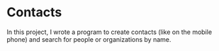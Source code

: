 # Contacts
In this project, I wrote a program to create contacts (like on the mobile phone) and search for people or organizations by name.
